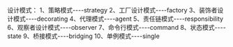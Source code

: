 设计模式：
1、策略模式----strategy
2、工厂设计模式----factory
3、装饰者设计模式----decorating 
4、代理模式----agent
5、责任链模式----responsibility
6、观察者设计模式----observer
7、命令行模式----command
8、状态模式----state
9、桥接模式----bridging
10、单例模式----single